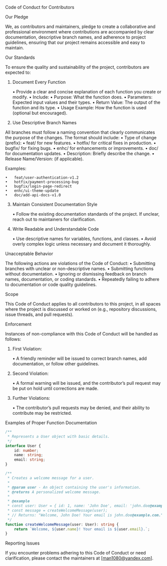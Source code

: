 Code of Conduct for Contributors

Our Pledge

We, as contributors and maintainers, pledge to create a collaborative and professional environment where contributions are accompanied by clear documentation, descriptive branch names, and adherence to project guidelines, ensuring that our project remains accessible and easy to maintain.

Our Standards

To ensure the quality and sustainability of the project, contributors are expected to:

1. Document Every Function

	•	Provide a clear and concise explanation of each function you create or modify.
	•	Include:
	•	Purpose: What the function does.
	•	Parameters: Expected input values and their types.
	•	Return Value: The output of the function and its type.
	•	Usage Example: How the function is used (optional but encouraged).

2. Use Descriptive Branch Names

All branches must follow a naming convention that clearly communicates the purpose of the changes. The format should include:
	•	Type of change (prefix):
	•	feat/ for new features.
	•	hotfix/ for critical fixes in production.
	•	bugfix/ for fixing bugs.
	•	enhc/ for enhancements or improvements.
	•	doc/ for documentation updates.
	•	Description: Briefly describe the change.
	•	Release Name/Version: (if applicable).

Examples:

	•	feat/user-authentication-v1.2
	•	hotfix/payment-processing-bug
	•	bugfix/login-page-redirect
	•	enhc/ui-theme-update
	•	doc/add-api-docs-v1.0

3. Maintain Consistent Documentation Style

	•	Follow the existing documentation standards of the project. If unclear, reach out to maintainers for clarification.

4. Write Readable and Understandable Code

	•	Use descriptive names for variables, functions, and classes.
	•	Avoid overly complex logic unless necessary and document it thoroughly.

Unacceptable Behavior

The following actions are violations of the Code of Conduct:
	•	Submitting branches with unclear or non-descriptive names.
	•	Submitting functions without documentation.
	•	Ignoring or dismissing feedback on branch names, documentation, or coding standards.
	•	Repeatedly failing to adhere to documentation or code quality guidelines.

Scope

This Code of Conduct applies to all contributors to this project, in all spaces where the project is discussed or worked on (e.g., repository discussions, issue threads, and pull requests).

Enforcement

Instances of non-compliance with this Code of Conduct will be handled as follows:

1. First Violation:

	•	A friendly reminder will be issued to correct branch names, add documentation, or follow other guidelines.

2. Second Violation:

	•	A formal warning will be issued, and the contributor’s pull request may be put on hold until corrections are made.

3. Further Violations:

	•	The contributor’s pull requests may be denied, and their ability to contribute may be restricted.

Examples of Proper Function Documentation

```ts
/**
 * Represents a User object with basic details.
 */
interface User {
    id: number;
    name: string;
    email: string;
}

/**
 * Creates a welcome message for a user.
 *
 * @param user - An object containing the user's information.
 * @returns A personalized welcome message.
 *
 * @example
 * const user: User = { id: 1, name: 'John Doe', email: 'john.doe@example.com' };
 * const message = createWelcomeMessage(user); 
 * // Returns: "Welcome, John Doe! Your email is john.doe@example.com."
 */
function createWelcomeMessage(user: User): string {
    return `Welcome, ${user.name}! Your email is ${user.email}.`;
}
```

Reporting Issues

If you encounter problems adhering to this Code of Conduct or need clarification, please contact the maintainers at [man1080@yandex.com].
